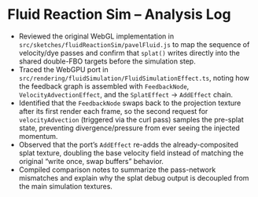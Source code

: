 # Fluid Reaction Sim – Analysis Log

- Reviewed the original WebGL implementation in `src/sketches/fluidReactionSim/pavelFluid.js` to map the sequence of velocity/dye passes and confirm that `splat()` writes directly into the shared double-FBO targets before the simulation step.
- Traced the WebGPU port in `src/rendering/fluidSimulation/FluidSimulationEffect.ts`, noting how the feedback graph is assembled with `FeedbackNode`, `VelocityAdvectionEffect`, and the `SplatEffect` → `AddEffect` chain.
- Identified that the `FeedbackNode` swaps back to the projection texture after its first render each frame, so the second request for `velocityAdvection` (triggered via the curl pass) samples the pre-splat state, preventing divergence/pressure from ever seeing the injected momentum.
- Observed that the port’s `AddEffect` re-adds the already-composited splat texture, doubling the base velocity field instead of matching the original “write once, swap buffers” behavior.
- Compiled comparison notes to summarize the pass-network mismatches and explain why the splat debug output is decoupled from the main simulation textures.
